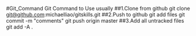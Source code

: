 #Git_Command
Git Command to Use usually
##1.Clone from github
git clone git@github.com:michaelliao/gitskills.git
##2.Push to github
git add files
git commit -m "comments"
git push origin master
##3.Add all untracked files
git add -A .



